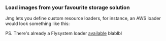 ### Load images from your favourite storage solution

Jmg lets you define custom resource loaders, for instance, an AWS loader would
look something like this:

PS. There's already a Flysystem loader [available](https://github.com/iwyg/jmg-flysystem) blablbl
